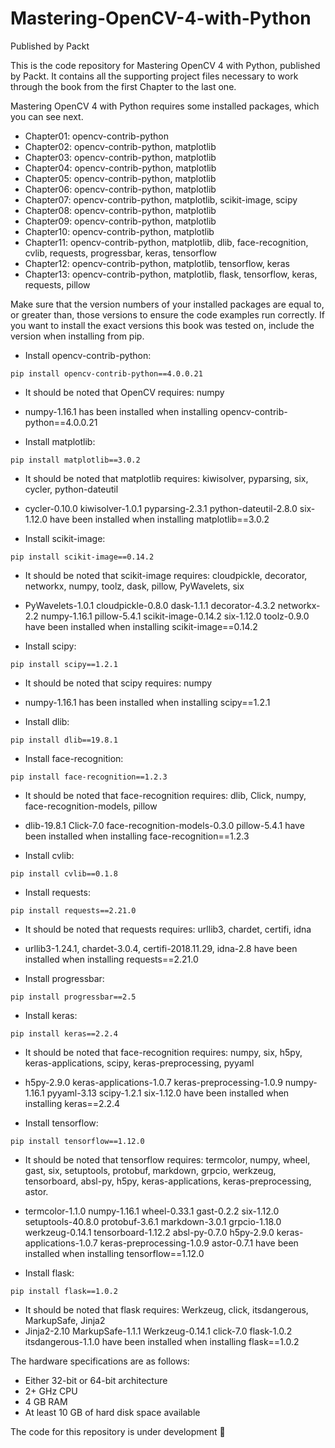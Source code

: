 # Mastering-OpenCV-4-with-Python
Published by Packt

This is the code repository for Mastering OpenCV 4 with Python, published by Packt. It contains all the supporting project files necessary to work through the book from the first Chapter to the last one.

Mastering OpenCV 4 with Python requires some installed packages, which you can see next.

* Chapter01: opencv-contrib-python
* Chapter02: opencv-contrib-python, matplotlib
* Chapter03: opencv-contrib-python, matplotlib
* Chapter04: opencv-contrib-python, matplotlib
* Chapter05: opencv-contrib-python, matplotlib
* Chapter06: opencv-contrib-python, matplotlib
* Chapter07: opencv-contrib-python, matplotlib, scikit-image, scipy
* Chapter08: opencv-contrib-python, matplotlib
* Chapter09: opencv-contrib-python, matplotlib
* Chapter10: opencv-contrib-python, matplotlib
* Chapter11: opencv-contrib-python, matplotlib, dlib, face-recognition, cvlib, requests, progressbar, keras, tensorflow
* Chapter12: opencv-contrib-python, matplotlib, tensorflow, keras
* Chapter13: opencv-contrib-python, matplotlib, flask, tensorflow, keras, requests, pillow

Make sure that the version numbers of your installed packages are equal to, or greater than, those versions to ensure the code examples run correctly. If you want to install the exact versions this book was tested on, include the version when installing from pip.

* Install opencv-contrib-python:

```
pip install opencv-contrib-python==4.0.0.21
```
   * It should be noted that OpenCV requires: numpy 
   * numpy-1.16.1 has been installed when installing opencv-contrib-python==4.0.0.21

   * Install matplotlib:
 
```
pip install matplotlib==3.0.2
```
* It should be noted that matplotlib requires: kiwisolver, pyparsing, six, cycler, python-dateutil
* cycler-0.10.0 kiwisolver-1.0.1  pyparsing-2.3.1 python-dateutil-2.8.0 six-1.12.0 have been installed when installing matplotlib==3.0.2

 * Install scikit-image:
```
pip install scikit-image==0.14.2
```
* It should be noted that scikit-image requires: cloudpickle, decorator, networkx, numpy, toolz, dask, pillow, PyWavelets, six
* PyWavelets-1.0.1 cloudpickle-0.8.0 dask-1.1.1 decorator-4.3.2 networkx-2.2 numpy-1.16.1 pillow-5.4.1 scikit-image-0.14.2 six-1.12.0 toolz-0.9.0 have been installed when installing scikit-image==0.14.2

 * Install scipy:
```
pip install scipy==1.2.1 
```
* It should be noted that scipy requires: numpy
* numpy-1.16.1 has been installed when installing scipy==1.2.1

 * Install dlib:
```
pip install dlib==19.8.1 
```

 * Install face-recognition:
```
pip install face-recognition==1.2.3
```
* It should be noted that face-recognition requires: dlib, Click, numpy, face-recognition-models, pillow
* dlib-19.8.1 Click-7.0 face-recognition-models-0.3.0 pillow-5.4.1 have been installed when installing face-recognition==1.2.3

 * Install cvlib:
```
pip install cvlib==0.1.8
```

 * Install requests:
```
pip install requests==2.21.0
```

* It should be noted that requests requires: urllib3, chardet, certifi, idna
* urllib3-1.24.1, chardet-3.0.4, certifi-2018.11.29, idna-2.8 have been installed when installing requests==2.21.0

 * Install progressbar:
```
pip install progressbar==2.5 
```

 * Install keras:
 
```
pip install keras==2.2.4
``` 
* It should be noted that face-recognition requires: numpy, six, h5py, keras-applications, scipy, keras-preprocessing, pyyaml
* h5py-2.9.0 keras-applications-1.0.7 keras-preprocessing-1.0.9 numpy-1.16.1 pyyaml-3.13 scipy-1.2.1 six-1.12.0 have been installed when installing keras==2.2.4

 * Install tensorflow:
 
```
pip install tensorflow==1.12.0 
```
* It should be noted that tensorflow requires: termcolor, numpy, wheel, gast, six, setuptools, protobuf, markdown, grpcio, werkzeug, tensorboard, absl-py, h5py, keras-applications, keras-preprocessing, astor.
* termcolor-1.1.0 numpy-1.16.1  wheel-0.33.1 gast-0.2.2 six-1.12.0 setuptools-40.8.0 protobuf-3.6.1 markdown-3.0.1 grpcio-1.18.0 werkzeug-0.14.1 tensorboard-1.12.2 absl-py-0.7.0 h5py-2.9.0 keras-applications-1.0.7 keras-preprocessing-1.0.9 astor-0.7.1 have been installed when installing tensorflow==1.12.0

 * Install flask:
```
pip install flask==1.0.2
```

* It should be noted that flask requires: Werkzeug, click, itsdangerous, MarkupSafe, Jinja2
* Jinja2-2.10 MarkupSafe-1.1.1 Werkzeug-0.14.1 click-7.0 flask-1.0.2 itsdangerous-1.1.0 have been installed when installing flask==1.0.2

The hardware specifications are as follows:

* Either 32-bit or 64-bit architecture
* 2+ GHz CPU
* 4 GB RAM
* At least 10 GB of hard disk space available

The code for this repository is under development :construction_worker:
